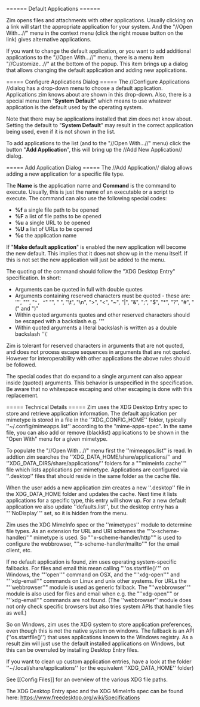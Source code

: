====== Default Applications ======

Zim opens files and attachments with other applications. Usually clicking on a link will start the appropriate application for your system. And the "//Open With...//" menu in the context menu (click the right mouse button on the link) gives alternative applications.

If you want to change the default application, or you want to add additional applications to the "//Open With...//" menu, there is a menu item "//Customize...//" at the bottom of the popup. This item brings up a dialog that allows changing the default application and adding new applications.

===== Configure Applications Dialog =====
The //Configure Applications //dialog has a drop-down menu to choose a default application. Applications zim knows about are shown in this drop-down. Also, there is a special menu item "**System Default**" which means to use whatever application is the default used by the operating system.

Note that there may be applications installed that zim does not know about. Setting the default to "**System Default**" may result in the correct application being used, even if it is not shown in the list.

To add applications to the list (and to the "//Open With...//" menu) click the button "**Add Application**", this will bring up the //Add New Application// dialog.

===== Add Application Dialog =====
The //Add Application// dialog allows adding a new application for a specific file type.

The **Name** is the application name and **Command** is the command to execute. Usually, this is just the name of an executable or a script to execute. The command can also use the following special codes:

* **%f** a single file path to be opened
* **%F** a list of file paths to be opened
* **%u** a single URL to be opened
* **%U** a list of URLs to be opened
* **%c** the application name

If "**Make default application**" is enabled the new application will become the new default. This implies that it does not show up in the menu itself. If this is not set the new application will just be added to the menu.

The quoting of the command should follow the "XDG Desktop Entry" specification. In short:
* Arguments can be quoted in full with double quotes
* Arguments containing reserved characters must be quoted - these are: '"', "'", "`", "`" "\", " ", "\t", "\n", ">", "<", "~", "|", "&", ";", "$", "*", "?", "#", "(" and ")"
* Within quoted arguments quotes and other reserved characters should be escaped with a backslash e.g. '\"'
* Within quoted arguments a literal backslash is written as a double backslash ''\\'

Zim is tolerant for reserved characters in arguments that are not quoted, and does not process escape sequences in arguments that are not quoted. However for interoperability with other applications the above rules should be followed.

The special codes that do expand to a single argument can also appear inside (quoted) arguments. This behavior is unspecified in the specification. Be aware that no whitespace escaping and other escaping is done with this replacement.


===== Technical Details =====
Zim uses the XDG Desktop Entry spec to store and retrieve application information. The default application per mimetype is stored in a file in the ''XDG_CONFIG_HOME'' folder, typically ''~/.config/mimeapps.list'' according to the "mime-apps-spec". In the same file, you can also
add or remove (blacklist) applications to be shown in the "Open With" menu for a given
mimetype.

To populate the "//Open With...//" menu first the ''mimeapps.list'' is read. In addtion zim searches the ''XDG_DATA_HOME/share/applications/'' and ''XDG_DATA_DIRS/share/applications/'' folders for a "''mimeinfo.cache''" file which lists applications per mimetype. Applications are configured via ''.desktop'' files that should reside in the same folder as the cache file.

When the user adds a new application zim creates a new ''.desktop'' file in the XDG_DATA_HOME folder and updates the cache. Next time it lists applications for a specific type, this entry will show up. For a new default application we also update ''defaults.list'', but the desktop entry has a "''NoDisplay''" set, so it is hidden from the menu.

Zim uses the XDG MimeInfo spec or the ''mimetypes'' module to determine file types. As an extension for URL and URI schemes the "''x-scheme-handler/''" mimetype is used. So "''x-scheme-handler/http''" is used to configure the webbrowser, "''x-scheme-handler/mailto''" for the email client, etc.

If no default application is found, zim uses operating system-specific fallbacks. For files and email this mean calling "''os.startfile()''" on Windows, the "''open''" command on OSX, and the "''xdg-open''" and "''xdg-email''" commands on Linux and unix other systems. For URLs the "''webbrowser''" module is used as generic fallback. The "''webbrowser''" module is also used for files and email when e.g. the "''xdg-open''" or "''xdg-email''" commands are not found. (The ''webbrowser'' module does not only check specific browsers but also tries system APIs that handle files as well.)

So on Windows, zim uses the XDG system to store application preferences, even though this is not the native system on windows. The fallback is an API (''os.startfile()'') that uses applications known to the Windows registry. As a result zim will just use the default installed applications on Windows, but this can be overruled by installing Desktop Entry files.

If you want to clean up custom application entries, have a look at the folder ''~/.local/share/applications'' (or the equivalent ''XDG_DATA_HOME'' folder)

See [[Config Files]] for an overview of the various XDG file paths.

The XDG Desktop Entry spec and the XDG MimeInfo spec can be found here: https://www.freedesktop.org/wiki/Specifications
